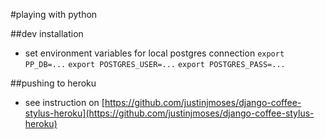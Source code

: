 #playing with python

##dev installation

* set environment variables for local postgres connection 
        `export PP_DB=...`
        `export POSTGRES_USER=...`
        `export POSTGRES_PASS=...` 

##pushing to heroku

* see instruction on [https://github.com/justinjmoses/django-coffee-stylus-heroku](https://github.com/justinjmoses/django-coffee-stylus-heroku)